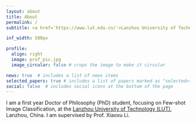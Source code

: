 ```yaml
---
layout: about
title: About
permalink: /
subtitle: <a href='https://www.lut.edu.cn/'>Lanzhou University of Technology, Lanzhou, China</a>

inf_width: 500px

profile:
  align: right
  image: prof_pic.jpg
  image_circular: false # crops the image to make it circular

news: true  # includes a list of news items
selected_papers: true # includes a list of papers marked as "selected={true}"
social: false  # includes social icons at the bottom of the page
---
```



I am a first year Doctor of Philosophy (PhD) student, focusing on Few-shot Image Classification, at the [Lanzhou University of Technology (LUT)](https://www.lut.edu.cn/), Lanzhou, China. I am supervised by Prof. Xiaoxu Li.

